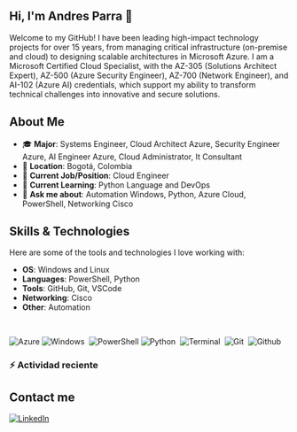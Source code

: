 ## Hi, I'm Andres Parra 👋

Welcome to my GitHub! I have been leading high-impact technology projects for over 15 years, from managing critical infrastructure (on-premise and cloud) to designing scalable architectures in Microsoft Azure. I am a Microsoft Certified Cloud Specialist, with the AZ-305 (Solutions Architect Expert), AZ-500 (Azure Security Engineer), AZ-700 (Network Engineer), and AI-102 (Azure AI) credentials, which support my ability to transform technical challenges into innovative and secure solutions. 

## About Me

- 🎓 **Major**: Systems Engineer, Cloud Architect Azure, Security Engineer Azure, AI Engineer Azure, Cloud Administrator, It Consultant
- 📍 **Location**: Bogotá, Colombia  
- 💼 **Current Job/Position**: Cloud Engineer
- 🌱 **Current Learning**: Python Language and DevOps  
- 💬 **Ask me about**: Automation Windows, Python, Azure Cloud, PowerShell, Networking Cisco

## Skills & Technologies

Here are some of the tools and technologies I love working with:

- **OS**: Windows and Linux
- **Languages**: PowerShell, Python
- **Tools**: GitHub, Git, VSCode
- **Networking**: Cisco
- **Other**: Automation

<br>

![Azure](https://badgen.net/badge/icon/Azure?icon=azure&label=&color=088cd5&labelColor=grey&scale=1)
![Windows](https://badgen.net/badge/icon/Windows?icon=windows&label=&color=080c1e&labelColor=grey&scale=1)&nbsp;
![PowerShell](https://badgen.net/badge/icon/PowerShell?icon=terminal&label=&color=2d75c0&labelColor=grey&scale=1)
![Python](https://img.shields.io/badge/-Python-3a6c92?logo=python&logoColor=f3bc36)&nbsp;
![Terminal](https://badgen.net/badge/icon/Terminal?icon=terminal&label=&color=171313&labelColor=grey&scale=1)&nbsp;
![Git](https://img.shields.io/badge/-Git-d66954?logo=git&logoColor=f1f1f1)&nbsp;
![Github](https://img.shields.io/badge/-Github-171313?logo=github&logoColor=f1f1f1)&nbsp;

### :zap: Actividad reciente
<!--RECENT_ACTIVITY:start-->
<!--RECENT_ACTIVITY:last_update-->

## Contact me

[![LinkedIn](https://img.shields.io/badge/LinkedIn-0077B5?style=for-the-badge&logo=linkedin&logoColor=white)](https://www.linkedin.com/in/andresparrav/)



[//]: # (## Projects)

[//]: # ()
[//]: # (Here are some of my favorite repositories and projects:)

[//]: # ()
[//]: # (- [Project 1]&#40;https://github.com/yourusername/project1&#41; - Brief description of your project.)


<!--
**andresparrav/andresparrav** is a ✨ _special_ ✨ repository because its `README.md` (this file) appears on your GitHub profile.

Here are some ideas to get you started:

- 🔭 I’m currently working on ...
- 🌱 I’m currently learning ...
- 👯 I’m looking to collaborate on ...
- 🤔 I’m looking for help with ...
- 💬 Ask me about ...
- 📫 How to reach me: ...
- 😄 Pronouns: ...
- ⚡ Fun fact: ...
-->
